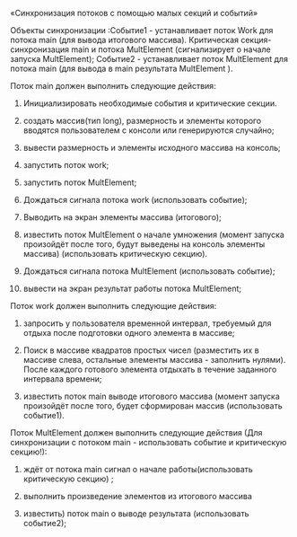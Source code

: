 «Синхронизация потоков с помощью малых секций и событий»

Объекты синхронизации :Событие1 - устанавливает поток Work для потока main (для вывода итогового массива).
Критическая секция- синхронизация main и потока MultElement (сигнализирует о начале запуска
MultElement);
Событие2 - устанавливает поток MultElement для потока main (для вывода в main результата MultElement ).

Поток main должен выполнить следующие действия:

1. Инициализировать необходимые события и критические секции.

2. создать массив(тип long), размерность и элементы которого вводятся пользователем с консоли или
генерируются случайно;

3. вывести размерность и элементы исходного массива на консоль;

4. запустить поток work;

5. запустить поток MultElement;

6. Дождаться сигнала потока work (использовать событие);

7. Выводить на экран элементы массива (итогового);

8. известить поток MultElement о начале умножения (момент запуска произойдёт после того, будут выведены
на консоль элементы массива) (использовать критическую секцию).

9. Дождаться сигнала потока MultElement (использовать событие);

10. вывести на экран результат работы потока MultElement;

Поток work должен выполнить следующие действия:

1. запросить у пользователя временной интервал, требуемый для отдыха после подготовки одного элемента в
массиве;

2. Поиск в массиве квадратов простых чисел (разместить их в массиве слева, остальные элементы массива -
заполнить нулями). После каждого готового элемента отдыхать в течение заданного интервала времени;

3. известить поток main выводе итогового массива (момент запуска произойдёт после того, будет
сформирован массив (использовать событие1).

Поток MultElement должен выполнить следующие действия (Для синхронизации с потоком main - использовать
событие и критическую секцию!):

1. ждёт от потока main сигнал о начале работы(использовать критическую секцию) ;

2. выполнить произведение элементов из итогового массива

3. известить) поток main о выводе результата (использовать событие2);
